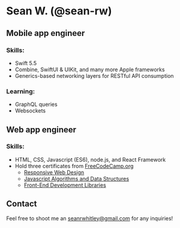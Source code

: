# Sean W. (@sean-rw)

## Mobile app engineer
### Skills:
- Swift 5.5
- Combine, SwiftUI & UIKit, and many more Apple frameworks
- Generics-based networking layers for RESTful API consumption
### Learning:
- GraphQL queries
- Websockets

## Web app engineer
### Skills:
- HTML, CSS, Javascript (ES6), node.js, and React Framework
- Hold three certificates from [FreeCodeCamp.org](https://www.freecodecamp.org/)
  - [Responsive Web Design](https://freecodecamp.org/certification/fcc7cd96e00-5824-40de-95f2-6f1f722b37d7/responsive-web-design)
  - [Javascript Algorithms and Data Structures](https://www.freecodecamp.org/certification/fcc7cd96e00-5824-40de-95f2-6f1f722b37d7/javascript-algorithms-and-data-structures)
  - [Front-End Development Libraries](https://www.freecodecamp.org/certification/fcc7cd96e00-5824-40de-95f2-6f1f722b37d7/front-end-development-libraries)

## Contact
Feel free to shoot me an <seanrwhitley@gmail.com> for any inquiries!



<!---
sean-rw/sean-rw is a ✨ special ✨ repository because its `README.md` (this file) appears on your GitHub profile.
You can click the Preview link to take a look at your changes.
--->
